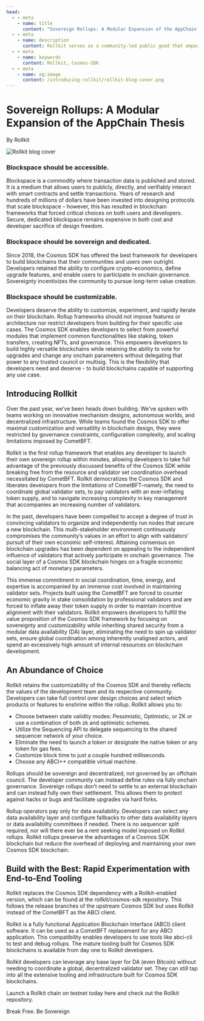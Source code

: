 ```yaml
---
head:
  - - meta
    - name: title
      content: "Sovereign Rollups: A Modular Expansion of the AppChain Thesis"
  - - meta
    - name: description
      content: Rollkit serves as a community-led public good that empowers developers with the freedom to deploy throughout the modular stack and accelerate innovation
  - - meta
    - name: keywords
      content: Rollkit, Cosmos-SDK
  - - meta
    - name: og:image
      content: /introducing-rollkit/rollkit-blog-cover.png
---
```


# Sovereign Rollups: A Modular Expansion of the AppChain Thesis

By Rollkit

![Rollkit blog cover](/introducing-rollkit/rollkit-blog-cover.jpg)

### Blockspace should be accessible. 
Blockspace is a commodity where transaction data is published and stored. It is a medium that allows users to publicly, directly, and verifiably interact with smart contracts and settle transactions. Years of research and hundreds of millions of dollars have been invested into designing protocols that scale blockspace – however, this has resulted in blockchain frameworks that forced critical choices on both users and developers. Secure, dedicated blockspace remains expensive in both cost and developer sacrifice of design freedom.

### Blockspace should be sovereign and dedicated.

Since 2018, the Cosmos SDK has offered the best framework for developers to build blockchains that their communities and users own outright. Developers retained the ability to configure crypto-economics, define upgrade features, and enable users to participate in onchain governance. Sovereignty incentivizes the community to pursue long-term value creation.

### Blockspace should be customizable.

Developers deserve the ability to customize, experiment, and rapidly iterate on their blockchain. Rollup frameworks should not impose features or architecture nor restrict developers from building for their specific use cases. The Cosmos SDK enables developers to select from powerful modules that implement common functionalities like staking, token transfers, creating NFTs, and governance. This empowers developers to build highly versatile blockchains while retaining the ability to vote for upgrades and change any onchain parameters without delegating that power to any trusted council or multisig. This is the flexibility that developers need and deserve - to build blockchains capable of supporting any use case.

## Introducing Rollkit
Over the past year, we’ve been heads down building. We’ve spoken with teams working on innovative mechanism designs, autonomous worlds, and decentralized infrastructure. While teams found the Cosmos SDK to offer maximal customization and versatility in blockchain design, they were restricted by governance constraints, configuration complexity, and scaling limitations imposed by CometBFT. 

Rollkit is the first rollup framework that enables any developer to launch their own sovereign rollup within minutes, allowing developers to take full advantage of the previously discussed benefits of the Cosmos SDK while breaking free from the resource and validator set coordination overhead necessitated by CometBFT. Rollkit democratizes the Cosmos SDK and liberates developers from the limitations of CometBFT–namely, the need to coordinate global validator sets, to pay validators with an ever-inflating token supply, and to navigate increasing complexity in key management that accompanies an increasing number of validators. 

In the past, developers have been compelled to accept a degree of trust in convincing validators to organize and independently run nodes that secure a new blockchain. This multi-stakeholder environment continuously compromises the community’s values in an effort to align with validators’ pursuit of their own economic self-interest. Attaining consensus on blockchain upgrades has been dependent on appealing to the independent influence of validators that actively participate in onchain governance. The social layer of a Cosmos SDK blockchain hinges on a fragile economic balancing act of monetary parameters. 

This immense commitment in social coordination, time, energy, and expertise is accompanied by an immense cost involved in maintaining validator sets. Projects built using the CometBFT are forced to counter economic gravity in stake consolidation by professional validators and are forced to inflate away their token supply in order to maintain incentive alignment with their validators. Rollkit empowers developers to fulfill the value proposition of the Cosmos SDK framework by focusing on sovereignty and customizability while inheriting shared security from a modular data availability (DA) layer, eliminating the need to spin up validator sets, ensure global coordination among inherently unaligned actors, and spend an excessively high amount of internal resources on blockchain development. 

## An Abundance of Choice
Rollkit retains the customizability of the Cosmos SDK and thereby reflects the values of the development team and its respective community. Developers can take full control over design choices and select which products or features to enshrine within the rollup. Rollkit allows you to:

- Choose between state validity modes: Pessimistic, Optimistic, or ZK or use a combination of both zk and optimistic schemes. 
- Utilize the Sequencing API to delegate sequencing to the shared sequencer network of your choice. 
- Eliminate the need to launch a token or designate the native token or any token for gas fees. 
- Customize block time to just a couple hundred milliseconds. 
- Choose any ABCI++ compatible virtual machine.

Rollups should be sovereign and decentralized, not governed by an offchain council. The developer community can instead define rules via fully onchain governance. Sovereign rollups don’t need to settle to an external blockchain and can instead fully own their settlement. This allows them to protect against hacks or bugs and facilitate upgrades via hard forks.

Rollup operators pay only for data availability. Developers can select any data availability layer and configure fallbacks to other data availability layers or data availability committees if needed. There is no sequencer split required, nor will there ever be a rent seeking model imposed on Rollkit rollups. Rollkit rollups preserve the advantages of a Cosmos SDK blockchain but reduce the overhead of deploying and maintaining your own Cosmos SDK blockchain.

## Build with the Best: Rapid Experimentation with End-to-End Tooling
Rollkit replaces the Cosmos SDK dependency with a Rollkit-enabled version, which can be found at the rollkit/cosmos-sdk repository. This follows the release branches of the upstream Cosmos SDK but uses Rollkit instead of the CometBFT as the ABCI client. 

Rollkit is a fully functional Application Blockchain Interface (ABCI) client software. It can be used as a CometBFT replacement for any ABCI application. This compatibility enables developers to use tools like abci-cli to test and debug rollups. The mature tooling built for Cosmos SDK blockchains is available from day one to Rollkit developers.

Rollkit developers can leverage any base layer for DA (even Bitcoin) without needing to coordinate a global, decentralized validator set. They can still tap into all the extensive tooling and infrastructure built for Cosmos SDK blockchains.

Launch a Rollkit chain on testnet today here and check out the Rollkit repository.

Break Free. Be Sovereign
